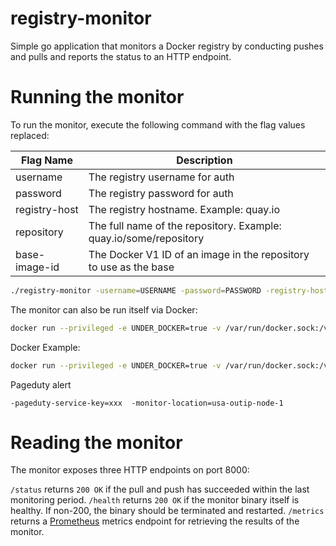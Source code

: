 registry-monitor
============

Simple go application that monitors a Docker registry by conducting pushes and pulls and reports the status to an HTTP endpoint.

Running the monitor
=============================

To run the monitor, execute the following command with the flag values replaced:

| Flag Name             | Description                                                       |
| --------------------- | ----------------------------------------------------------------- |
| username              | The registry username for auth                                    |
| password              | The registry password for auth                                    |
| registry-host         | The registry hostname. Example: quay.io                           |
| repository            | The full name of the repository. Example: quay.io/some/repository |
| base-image-id         | The Docker V1 ID of an image in the repository to use as the base |

```sh
./registry-monitor -username=USERNAME -password=PASSWORD -registry-host=REGISTRYHOST -repository=registryname/some/repository -base-layer-id=DOCKERV1ID
```

The monitor can also be run itself via Docker:

```sh
docker run --privileged -e UNDER_DOCKER=true -v /var/run/docker.sock:/var/run/docker.sock -p 8000:8000 registry-monitor -username=USERNAME -password=PASSWORD -registry-host=REGISTRYHOST -repository=registryname/some/repository -base-layer-id=DOCKERV1ID
```

Docker Example:

```sh
docker run --privileged -e UNDER_DOCKER=true -v /var/run/docker.sock:/var/run/docker.sock -p 8000:8000 registry-monitor -username=myuser+robot -password=myrobottoken -registry-host=quay.io -repository=quay.io/myuser/monitorrepo -base-layer-id=4f83eba78c
```

Pageduty alert

```
-pageduty-service-key=xxx  -monitor-location=usa-outip-node-1
```

Reading the monitor
=============================
The monitor exposes three HTTP endpoints on port 8000:

`/status` returns `200 OK` if the pull and push has succeeded within the last monitoring period.
`/health` returns `200 OK` if the monitor binary itself is healthy. If non-200, the binary should be terminated and restarted.
`/metrics` returns a [Prometheus](https://prometheus.io/) metrics endpoint for retrieving the results of the monitor.


